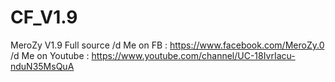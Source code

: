 # CF_V1.9
MeroZy V1.9 Full source /d
Me on FB : https://www.facebook.com/MeroZy.0 /d
Me on Youtube : https://www.youtube.com/channel/UC-18IvrIacu-nduN35MsQuA
